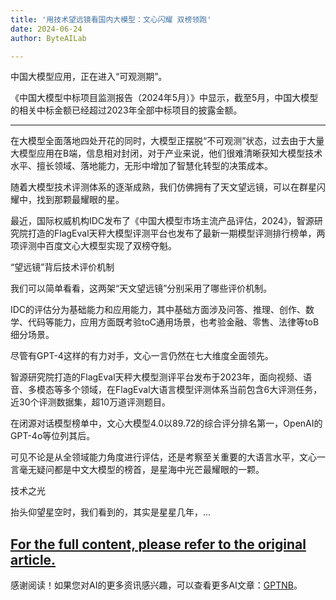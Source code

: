 ```yaml
---
title: '用技术望远镜看国内大模型：文心闪耀 双榜领跑'
date: 2024-06-24
author: ByteAILab

---
```


中国大模型应用，正在进入“可观测期”。

《中国大模型中标项目监测报告（2024年5月）》中显示，截至5月，中国大模型的相关中标金额已经超过2023年全部中标项目的披露金额。

---


在大模型全面落地四处开花的同时，大模型正摆脱“不可观测”状态，过去由于大量大模型应用在B端，信息相对封闭，对于产业来说，他们很难清晰获知大模型技术水平、擅长领域、落地能力，无形中增加了智慧化转型的决策成本。

随着大模型技术评测体系的逐渐成熟，我们仿佛拥有了天文望远镜，可以在群星闪耀中，找到那颗最耀眼的星。

最近，国际权威机构IDC发布了《中国大模型市场主流产品评估，2024》，智源研究院打造的FlagEval天秤大模型评测平台也发布了最新一期模型评测排行榜单，两项评测中百度文心大模型实现了双榜夺魁。

“望远镜”背后技术评价机制

我们可以简单看看，这两架“天文望远镜”分别采用了哪些评价机制。

IDC的评估分为基础能力和应用能力，其中基础方面涉及问答、推理、创作、数学、代码等能力，应用方面既考验toC通用场景，也考验金融、零售、法律等toB细分场景。

尽管有GPT-4这样的有力对手，文心一言仍然在七大维度全面领先。

智源研究院打造的FlagEval天秤大模型测评平台发布于2023年，面向视频、语音、多模态等多个领域，在FlagEval大语言模型评测体系当前包含6大评测任务，近30个评测数据集，超10万道评测题目。

在闭源对话模型榜单中，文心大模型4.0以89.72的综合评分排名第一，OpenAI的GPT-4o等位列其后。

可见不论是从全领域能力角度进行评估，还是考察至关重要的大语言水平，文心一言毫无疑问都是中文大模型的榜首，是星海中光芒最耀眼的一颗。

技术之光

抬头仰望星空时，我们看到的，其实是星星几年，...

[For the full content, please refer to the original article.](https://www.aixinzhijie.com/article/6846082)
---
感谢阅读！如果您对AI的更多资讯感兴趣，可以查看更多AI文章：[GPTNB](https://gptnb.com)。